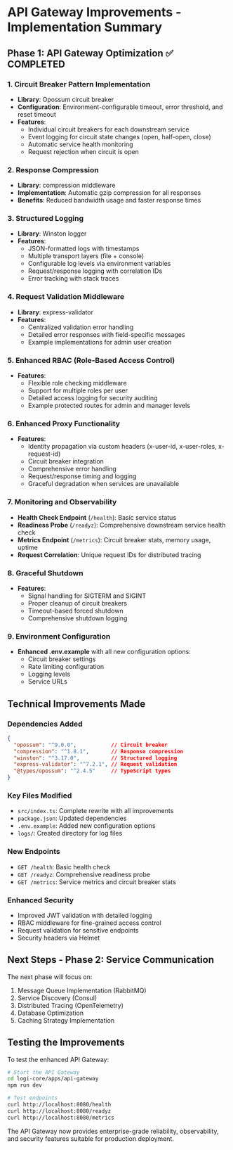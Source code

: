 # API Gateway Improvements - Implementation Summary

## Phase 1: API Gateway Optimization ✅ COMPLETED

### 1. Circuit Breaker Pattern Implementation
- **Library**: Opossum circuit breaker
- **Configuration**: Environment-configurable timeout, error threshold, and reset timeout
- **Features**:
  - Individual circuit breakers for each downstream service
  - Event logging for circuit state changes (open, half-open, close)
  - Automatic service health monitoring
  - Request rejection when circuit is open

### 2. Response Compression
- **Library**: compression middleware
- **Implementation**: Automatic gzip compression for all responses
- **Benefits**: Reduced bandwidth usage and faster response times

### 3. Structured Logging
- **Library**: Winston logger
- **Features**:
  - JSON-formatted logs with timestamps
  - Multiple transport layers (file + console)
  - Configurable log levels via environment variables
  - Request/response logging with correlation IDs
  - Error tracking with stack traces

### 4. Request Validation Middleware
- **Library**: express-validator
- **Features**:
  - Centralized validation error handling
  - Detailed error responses with field-specific messages
  - Example implementations for admin user creation

### 5. Enhanced RBAC (Role-Based Access Control)
- **Features**:
  - Flexible role checking middleware
  - Support for multiple roles per user
  - Detailed access logging for security auditing
  - Example protected routes for admin and manager levels

### 6. Enhanced Proxy Functionality
- **Features**:
  - Identity propagation via custom headers (x-user-id, x-user-roles, x-request-id)
  - Circuit breaker integration
  - Comprehensive error handling
  - Request/response timing and logging
  - Graceful degradation when services are unavailable

### 7. Monitoring and Observability
- **Health Check Endpoint** (`/health`): Basic service status
- **Readiness Probe** (`/readyz`): Comprehensive downstream service health check
- **Metrics Endpoint** (`/metrics`): Circuit breaker stats, memory usage, uptime
- **Request Correlation**: Unique request IDs for distributed tracing

### 8. Graceful Shutdown
- **Features**:
  - Signal handling for SIGTERM and SIGINT
  - Proper cleanup of circuit breakers
  - Timeout-based forced shutdown
  - Comprehensive shutdown logging

### 9. Environment Configuration
- **Enhanced .env.example** with all new configuration options:
  - Circuit breaker settings
  - Rate limiting configuration
  - Logging levels
  - Service URLs

## Technical Improvements Made

### Dependencies Added
```json
{
  "opossum": "^9.0.0",           // Circuit breaker
  "compression": "^1.8.1",       // Response compression
  "winston": "^3.17.0",          // Structured logging
  "express-validator": "^7.2.1", // Request validation
  "@types/opossum": "^2.4.5"     // TypeScript types
}
```

### Key Files Modified
- `src/index.ts`: Complete rewrite with all improvements
- `package.json`: Updated dependencies
- `.env.example`: Added new configuration options
- `logs/`: Created directory for log files

### New Endpoints
- `GET /health`: Basic health check
- `GET /readyz`: Comprehensive readiness probe
- `GET /metrics`: Service metrics and circuit breaker stats

### Enhanced Security
- Improved JWT validation with detailed logging
- RBAC middleware for fine-grained access control
- Request validation for sensitive endpoints
- Security headers via Helmet

## Next Steps - Phase 2: Service Communication

The next phase will focus on:
1. Message Queue Implementation (RabbitMQ)
2. Service Discovery (Consul)
3. Distributed Tracing (OpenTelemetry)
4. Database Optimization
5. Caching Strategy Implementation

## Testing the Improvements

To test the enhanced API Gateway:

```bash
# Start the API Gateway
cd logi-core/apps/api-gateway
npm run dev

# Test endpoints
curl http://localhost:8080/health
curl http://localhost:8080/readyz
curl http://localhost:8080/metrics
```

The API Gateway now provides enterprise-grade reliability, observability, and security features suitable for production deployment.